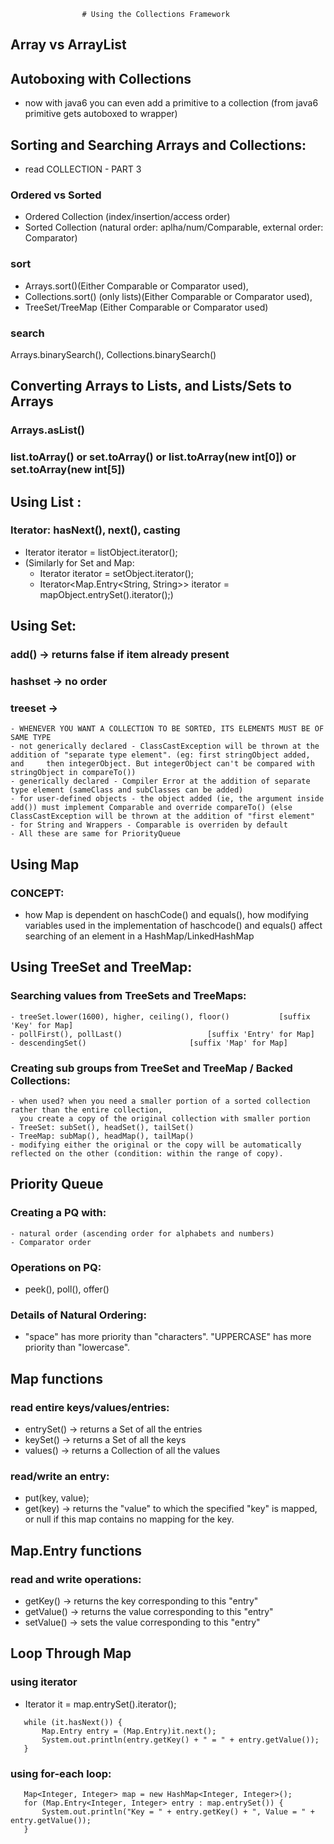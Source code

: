 					# Using the Collections Framework

## Array vs ArrayList

## Autoboxing with Collections
 - now with java6 you can even add a primitive to a collection (from java6 primitive gets autoboxed to wrapper)
						
## Sorting and Searching Arrays and Collections: 
 - read COLLECTION - PART 3
### Ordered vs Sorted
 - Ordered Collection (index/insertion/access order) 
 - Sorted Collection (natural order: aplha/num/Comparable, external order: Comparator) 
### sort 
 - Arrays.sort()(Either Comparable or Comparator used), 
 - Collections.sort() (only lists)(Either Comparable or Comparator used), 
 - TreeSet/TreeMap (Either Comparable or Comparator used)
### search
   Arrays.binarySearch(), Collections.binarySearch()
							
## Converting Arrays to Lists, and Lists/Sets to Arrays
### Arrays.asList()
### list.toArray() or set.toArray() or list.toArray(new int[0]) or set.toArray(new int[5])

## Using List :
### Iterator: hasNext(), next(), casting
 - Iterator iterator = listObject.iterator();
 - (Similarly for Set and Map:
    - Iterator iterator = setObject.iterator();
    - Iterator<Map.Entry<String, String>> iterator = mapObject.entrySet().iterator();)

## Using Set:
### add() -> returns false if item already present
### hashset -> no order
### treeset -> 
	- WHENEVER YOU WANT A COLLECTION TO BE SORTED, ITS ELEMENTS MUST BE OF SAME TYPE
	- not generically declared - ClassCastException will be thrown at the addition of "separate type element". (eg: first stringObject added, and 	  then integerObject. But integerObject can't be compared with stringObject in compareTo())
	- generically declared - Compiler Error at the addition of separate type element (sameClass and subClasses can be added)
	- for user-defined objects - the object added (ie, the argument inside add()) must implement Comparable and override compareTo() (else 	  	  	  ClassCastException will be thrown at the addition of "first element" 
	- for String and Wrappers - Comparable is overriden by default
	- All these are same for PriorityQueue


## Using Map
### CONCEPT: 
 - how Map is dependent on haschCode() and equals(), how modifying variables used in the implementation of haschcode() and equals() affect 	   searching of an element in a HashMap/LinkedHashMap


## Using TreeSet and TreeMap:
### Searching values from TreeSets and TreeMaps:
	- treeSet.lower(1600), higher, ceiling(), floor()       	[suffix 'Key' for Map]
	- pollFirst(), pollLast()					[suffix 'Entry' for Map]
	- descendingSet()						[suffix 'Map' for Map]
							
### Creating sub groups from TreeSet and TreeMap / Backed Collections: 
	- when used? when you need a smaller portion of a sorted collection rather than the entire collection, 
	  you create a copy of the original collection with smaller portion
	- TreeSet: subSet(), headSet(), tailSet()
	- TreeMap: subMap(), headMap(), tailMap()
	- modifying either the original or the copy will be automatically reflected on the other (condition: within the range of copy). 


## Priority Queue
### Creating a PQ with:
	- natural order (ascending order for alphabets and numbers)
	- Comparator order

### Operations on PQ: 
 - peek(), poll(), offer()
						
### Details of Natural Ordering: 
 - "space" has more priority than "characters". "UPPERCASE" has more priority than "lowercase".


## Map functions
### read entire keys/values/entries:
 - entrySet() -> returns a Set of all the entries
 - keySet() -> returns a Set of all the keys
 - values() -> returns a Collection of all the values

### read/write an entry:
 - put(key, value); 
 - get(key) -> returns the "value" to which the specified "key" is mapped, or null if this map contains no mapping for the key.


## Map.Entry functions
### read and write operations:
 - getKey() -> returns the key corresponding to this "entry"
 - getValue() -> returns the value corresponding to this "entry"
 - setValue() -> sets the value corresponding to this "entry"


## Loop Through Map
### using iterator
 - Iterator it = map.entrySet().iterator();
```
   while (it.hasNext()) {
       Map.Entry entry = (Map.Entry)it.next();
       System.out.println(entry.getKey() + " = " + entry.getValue());
   }
```

### using for-each loop:
```
   Map<Integer, Integer> map = new HashMap<Integer, Integer>();
   for (Map.Entry<Integer, Integer> entry : map.entrySet()) {
       System.out.println("Key = " + entry.getKey() + ", Value = " + entry.getValue());
   }
```

